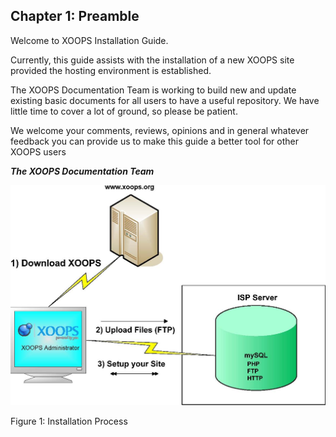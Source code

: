 ## Chapter 1: Preamble 


Welcome to XOOPS Installation Guide. 

Currently, this guide assists with the installation of a new XOOPS site provided the hosting environment is established. 

The XOOPS Documentation Team is working to build new and update existing basic documents for all users to have a useful repository. We have little time to cover a lot of ground, so please be patient. 

We welcome your comments, reviews, opinions and in general whatever feedback you can provide us to make this guide a better tool for other XOOPS users 

***The XOOPS Documentation Team***

![image001.png](../assets/img_1.jpg) 
 

Figure 1: Installation Process


